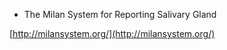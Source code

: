 * The Milan System for Reporting Salivary Gland

[http://milansystem.org/](http://milansystem.org/)

